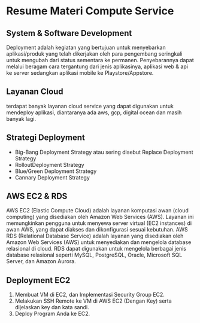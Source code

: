 # Resume Materi Compute Service

## System & Software Development
Deployment adalah kegiatan yang bertujuan untuk menyebarkan aplikasi/produk yang telah dikerjakan oleh para pengembang seringkali untuk mengubah dari status sementara ke permanen. Penyebarannya dapat melalui beragam cara tergantung dari jenis aplikasinya, aplikasi web & api ke server sedangkan aplikasi mobile ke Playstore/Appstore.

## Layanan Cloud
terdapat banyak layanan cloud service yang dapat digunakan untuk mendeploy aplikasi, diantaranya ada aws, gcp, digital ocean dan masih banyak lagi.

## Strategi Deployment
<ul>
<li>Big-Bang Deployment Strategy atau sering disebut Replace Deployment Strategy</li>
<li>RolloutDeployment Strategy</li>
<li>Blue/Green Deployment Strategy</li>
<li>Cannary Deployment Strategy</li>
</ul>

## AWS EC2 & RDS
AWS EC2 (Elastic Compute Cloud) adalah layanan komputasi awan (cloud computing) yang disediakan oleh Amazon Web Services (AWS). Layanan ini memungkinkan pengguna untuk menyewa server virtual (EC2 instances) di awan AWS, yang dapat diakses dan dikonfigurasi sesuai kebutuhan. AWS RDS (Relational Database Service) adalah layanan yang disediakan oleh Amazon Web Services (AWS) untuk menyediakan dan mengelola database relasional di cloud. RDS dapat digunakan untuk mengelola berbagai jenis database relasional seperti MySQL, PostgreSQL, Oracle, Microsoft SQL Server, dan Amazon Aurora.

## Deployment EC2
<ol>
<li>Membuat VM di EC2, dan Implementasi Security Group EC2.</li>
<li>Melakukan SSH Remote ke VM di AWS EC2 (Dengan Key) serta dijelaskan key dan kata sandi.</li>
<li>Deploy Program Anda ke EC2.</li>
</ol>
